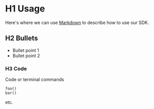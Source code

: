 # H1 Usage
Here's where we can use [Markdown](https://www.markdownguide.org) to describe how to use our SDK.

## H2 Bullets

* Bullet point 1
* Bullet point 2

### H3 Code

Code or terminal commands

```
foo()
bar()
```

etc.